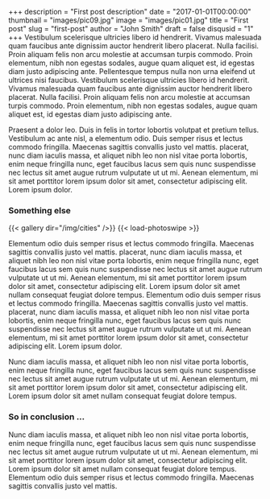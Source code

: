 +++
description = "First post description"
date = "2017-01-01T00:00:00"
thumbnail = "images/pic09.jpg"
image = "images/pic01.jpg"
title = "First post"
slug = "first-post"
author = "John Smith"
draft = false
disqusid = "1"
+++
Vestibulum scelerisque ultricies libero id hendrerit. Vivamus malesuada quam faucibus ante dignissim auctor hendrerit libero placerat. Nulla facilisi. Proin aliquam felis non arcu molestie at accumsan turpis commodo. Proin elementum, nibh non egestas sodales, augue quam aliquet est, id egestas diam justo adipiscing ante. Pellentesque tempus nulla non urna eleifend ut ultrices nisi faucibus. Vestibulum scelerisque ultricies libero id hendrerit. Vivamus malesuada quam faucibus ante dignissim auctor hendrerit libero placerat. Nulla facilisi. Proin aliquam felis non arcu molestie at accumsan turpis commodo. Proin elementum, nibh non egestas sodales, augue quam aliquet est, id egestas diam justo adipiscing ante.

Praesent a dolor leo. Duis in felis in tortor lobortis volutpat et pretium tellus. Vestibulum ac ante nisl, a elementum odio. Duis semper risus et lectus commodo fringilla. Maecenas sagittis convallis justo vel mattis. placerat, nunc diam iaculis massa, et aliquet nibh leo non nisl vitae porta lobortis, enim neque fringilla nunc, eget faucibus lacus sem quis nunc suspendisse nec lectus sit amet augue rutrum vulputate ut ut mi. Aenean elementum, mi sit amet porttitor lorem ipsum dolor sit amet, consectetur adipiscing elit. Lorem ipsum dolor.

### Something else

{{< gallery dir="/img/cities" />}} {{< load-photoswipe >}}

Elementum odio duis semper risus et lectus commodo fringilla. Maecenas sagittis convallis justo vel mattis. placerat, nunc diam iaculis massa, et aliquet nibh leo non nisl vitae porta lobortis, enim neque fringilla nunc, eget faucibus lacus sem quis nunc suspendisse nec lectus sit amet augue rutrum vulputate ut ut mi. Aenean elementum, mi sit amet porttitor lorem ipsum dolor sit amet, consectetur adipiscing elit. Lorem ipsum dolor sit amet nullam consequat feugiat dolore tempus. Elementum odio duis semper risus et lectus commodo fringilla. Maecenas sagittis convallis justo vel mattis. placerat, nunc diam iaculis massa, et aliquet nibh leo non nisl vitae porta lobortis, enim neque fringilla nunc, eget faucibus lacus sem quis nunc suspendisse nec lectus sit amet augue rutrum vulputate ut ut mi. Aenean elementum, mi sit amet porttitor lorem ipsum dolor sit amet, consectetur adipiscing elit. Lorem ipsum dolor.

Nunc diam iaculis massa, et aliquet nibh leo non nisl vitae porta lobortis, enim neque fringilla nunc, eget faucibus lacus sem quis nunc suspendisse nec lectus sit amet augue rutrum vulputate ut ut mi. Aenean elementum, mi sit amet porttitor lorem ipsum dolor sit amet, consectetur adipiscing elit. Lorem ipsum dolor sit amet nullam consequat feugiat dolore tempus.

### So in conclusion ...


Nunc diam iaculis massa, et aliquet nibh leo non nisl vitae porta lobortis, enim neque fringilla nunc, eget faucibus lacus sem quis nunc suspendisse nec lectus sit amet augue rutrum vulputate ut ut mi. Aenean elementum, mi sit amet porttitor lorem ipsum dolor sit amet, consectetur adipiscing elit. Lorem ipsum dolor sit amet nullam consequat feugiat dolore tempus. Elementum odio duis semper risus et lectus commodo fringilla. Maecenas sagittis convallis justo vel mattis.
